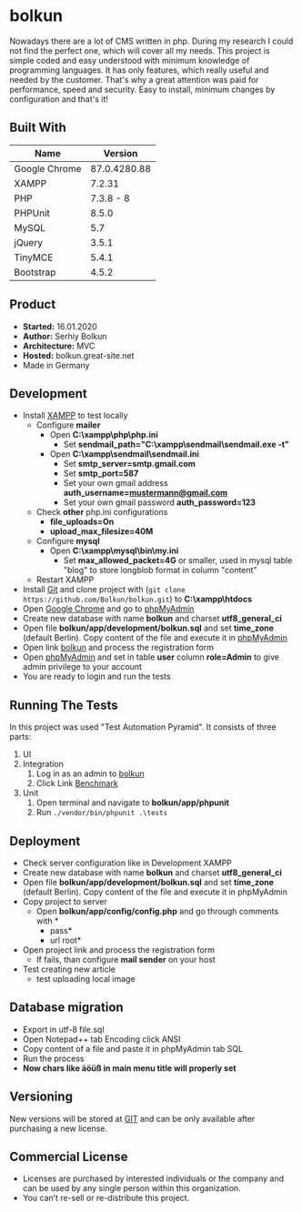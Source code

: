 # bolkun
Nowadays there are a lot of CMS written in php. During my research I could not find the perfect one, 
which will cover all my needs. This project is simple coded and easy understood with minimum knowledge of
programming languages. It has only features, which really useful and needed by the customer. 
That's why a great attention was paid for performance, speed and security. Easy to install, 
minimum changes by configuration and that's it!

## Built With
| Name          | Version       |
| ------------- | ------------- |
| Google Chrome | 87.0.4280.88  |
| XAMPP         | 7.2.31        |
| PHP           | 7.3.8 - 8     |
| PHPUnit       | 8.5.0         |
| MySQL         | 5.7           |
| jQuery        | 3.5.1         |
| TinyMCE       | 5.4.1         |
| Bootstrap     | 4.5.2         |

## Product
* **Started:** 16.01.2020
* **Author:** Serhiy Bolkun
* **Architecture:** MVC
* **Hosted:** bolkun.great-site.net
* Made in Germany

## Development
* Install [XAMPP](https://www.apachefriends.org/download.html) to test locally
    * Configure **mailer**
        * Open **C:\xampp\php\php.ini** 
            * Set **sendmail_path="C:\xampp\sendmail\sendmail.exe -t"**
        * Open **C:\xampp\sendmail\sendmail.ini**
            * Set **smtp_server=smtp.gmail.com**
            * Set **smtp_port=587** 
            * Set your own gmail address **auth_username=mustermann@gmail.com**
            * Set your own gmail password **auth_password=123**
    * Check **other** php.ini configurations
        * **file_uploads=On**
        * **upload_max_filesize=40M**
    * Configure **mysql**
        * Open **C:\xampp\mysql\bin\my.ini**
            * Set **max_allowed_packet=4G** or smaller, used in mysql table
            "blog" to store longblob format in column "content"
    * Restart XAMPP  
* Install [Git](https://git-scm.com/downloads) and clone project with (`git clone https://github.com/Bolkun/bolkun.git`)
    to **C:\xampp\htdocs**
* Open [Google Chrome](https://www.google.com/chrome/) and go to [phpMyAdmin](http://localhost/phpmyadmin)
* Create new database with name **bolkun** and charset **utf8_general_ci**
* Open file **bolkun/app/development/bolkun.sql** and set **time_zone** (default Berlin). Copy content of the file and 
    execute it in [phpMyAdmin](http://localhost/phpmyadmin/db_sql.php?db=bolkun)
* Open link [bolkun](http://localhost/bolkun/) and process the registration form
* Open [phpMyAdmin](http://localhost/phpmyadmin/sql.php?server=1&db=bolkun&table=user&pos=0) and set in table **user**
    column **role=Admin** to give admin privilege to your account
* You are ready to login and run the tests  

## Running The Tests
In this project was used "Test Automation Pyramid".  It consists of three parts:
1. UI
2. Integration
    1. Log in as an admin to [bolkun](http://localhost/bolkun/)
    2. Click Link [Benchmark](http://localhost/bolkun/index/tests/benchmark)
3. Unit
    1. Open terminal and navigate to **bolkun/app/phpunit**
    2. Run `./vendor/bin/phpunit .\tests`

## Deployment
* Check server configuration like in Development XAMPP
* Create new database with name **bolkun** and charset **utf8_general_ci**
* Open file **bolkun/app/development/bolkun.sql** and set **time_zone** (default Berlin). Copy content of the file and 
      execute it in phpMyAdmin
* Copy project to server
    * Open **bolkun/app/config/config.php** and go through comments with *
        * pass*
        * url root*
* Open project link and process the registration form
    * If fails, than configure **mail sender** on your host
* Test creating new article
    * test uploading local image

## Database migration
* Export in utf-8 file.sql
* Open Notepad++ tab Encoding click ANSI
* Copy content of a file and paste it in phpMyAdmin tab SQL
* Run the process
* **Now chars like äöüß in main menu title will properly set**

## Versioning
New versions will be stored at [GIT](https://github.com/Bolkun/bolkun) and can be only available after purchasing a new
license.

## Commercial License
* Licenses are purchased by interested individuals or the company and can be used by any single person within this 
organization. 
* You can’t re-sell or re-distribute this project.

